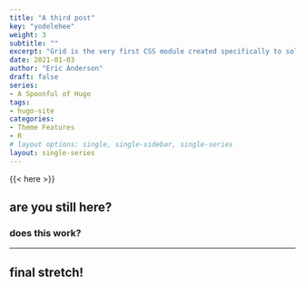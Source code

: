 ```yaml
---
title: "A third post"
key: "yodelehee"
weight: 3
subtitle: ""
excerpt: "Grid is the very first CSS module created specifically to solve the layout problems we’ve all been hacking our way around for as long as we’ve been making websites."
date: 2021-01-03
author: "Eric Anderson"
draft: false
series:
- A Spoonful of Hugo
tags:
- hugo-site
categories:
- Theme Features
- R
# layout options: single, single-sidebar, single-series
layout: single-series
---
```


{{< here >}}


## are you still here?

### does this work?

---

## final stretch!
